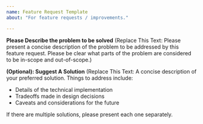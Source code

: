 ```yaml
---
name: Feature Request Template
about: "For feature requests / improvements."

---
```


**Please Describe the problem to be solved**
(Replace This Text: Please present a concise description of the problem to be addressed by this feature request. Please be clear what parts of the problem are considered to be in-scope and out-of-scope.)

**(Optional): Suggest A Solution**
(Replace This Text: A concise description of your preferred solution. Things to address include:
* Details of the technical implementation
* Tradeoffs made in design decisions
* Caveats and considerations for the future

If there are multiple solutions, please present each one separately.
